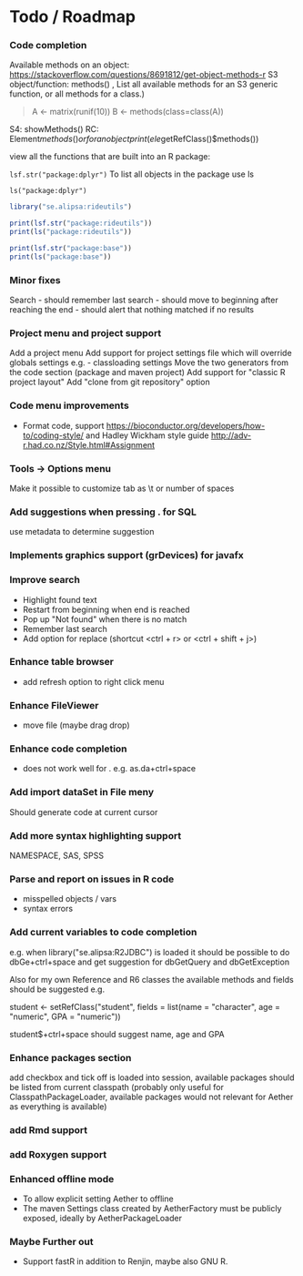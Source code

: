 # Todo / Roadmap

### Code completion
Available methods on an object: https://stackoverflow.com/questions/8691812/get-object-methods-r
S3 object/function: methods() , List all available methods for an S3 generic function, or all methods for a class.)
> A <- matrix(runif(10))
> B <- methods(class=class(A))

S4: showMethods()
RC: Element$methods() or for an object print(ele$getRefClass()$methods())

view all the functions that are built into an R package:

`lsf.str("package:dplyr")`
To list all objects in the package use ls

`ls("package:dplyr")`

```r
library("se.alipsa:rideutils")

print(lsf.str("package:rideutils"))
print(ls("package:rideutils"))

print(lsf.str("package:base"))
print(ls("package:base"))
```

### Minor fixes
Search 
    - should remember last search
    - should move to beginning after reaching the end
    - should alert that nothing matched if no results
 
    

### Project menu and project support
Add a project menu
Add support for project settings file which will override globals settings e.g.
    - classloading settings
Move the two generators from the code section (package and maven project)
Add support for "classic R project layout"
Add "clone from git repository" option

### Code menu improvements
- Format code, support https://bioconductor.org/developers/how-to/coding-style/
 and Hadley Wickham style guide http://adv-r.had.co.nz/Style.html#Assignment
 
### Tools -> Options menu
Make it possible to customize tab as \t or number of spaces

### Add suggestions when pressing . for SQL
use metadata to determine suggestion 

### Implements graphics support (grDevices) for javafx

### Improve search
- Highlight found text
- Restart from beginning when end is reached
- Pop up "Not found" when there is no match
- Remember last search
- Add option for replace (shortcut <ctrl + r> or <ctrl + shift + j>)

### Enhance table browser
- add refresh option to right click menu

### Enhance FileViewer
- move file (maybe drag drop)

### Enhance code completion
- does not work well for . e.g. as.da+ctrl+space

### Add import dataSet in File meny
Should generate code at current cursor

### Add more syntax highlighting support
NAMESPACE, SAS, SPSS

### Parse and report on issues in R code
- misspelled objects / vars
- syntax errors

### Add current variables to code completion
e.g. when library("se.alipsa:R2JDBC") is loaded it should be possible to do 
dbGe+ctrl+space and get suggestion for dbGetQuery and dbGetException

Also for my own Reference and R6 classes the available methods and fields should be suggested e.g.

student <- setRefClass("student",
fields = list(name = "character", age = "numeric", GPA = "numeric"))

student$+ctrl+space should suggest name, age and GPA

### Enhance packages section
add checkbox and tick off is loaded into session, available packages should be listed from current classpath
(probably only useful for ClasspathPackageLoader, available packages would not relevant for Aether as everything is available)

### add Rmd support

### add Roxygen support

### Enhanced offline mode
- To allow explicit setting Aether to offline
- The maven Settings class created by AetherFactory must be publicly exposed,
ideally by AetherPackageLoader  

### Maybe Further out 
- Support fastR in addition to Renjin, maybe also GNU R.